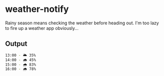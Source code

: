 # weather-notify

Rainy season means checking the weather before heading out. I'm too lazy to fire up a weather app obviously...

## Output

```bash
13:00 - 🌥 35%
14:00 - 🌧️ 45%
15:00 - 🌧️ 83%
16:00 - 🌧️ 78%
```
